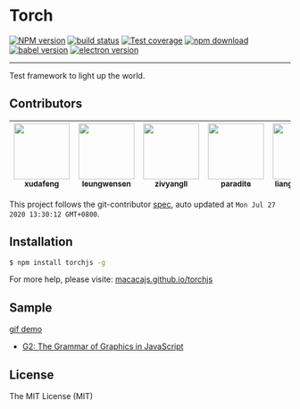 # Torch

[![NPM version][npm-image]][npm-url]
[![build status][travis-image]][travis-url]
[![Test coverage][coveralls-image]][coveralls-url]
[![npm download][download-image]][download-url]
[![babel version][babel-image]][babel-url]
[![electron version][electron-image]][electron-url]

[npm-image]: https://img.shields.io/npm/v/torchjs.svg?style=flat-square
[npm-url]: https://npmjs.org/package/torchjs
[travis-image]: https://img.shields.io/travis/macacajs/torchjs.svg?style=flat-square
[travis-url]: https://travis-ci.org/macacajs/torchjs
[coveralls-image]: https://img.shields.io/coveralls/macacajs/torchjs.svg?style=flat-square
[coveralls-url]: https://coveralls.io/r/macacajs/torchjs?branch=master
[download-image]: https://img.shields.io/npm/dm/torchjs.svg?style=flat-square
[download-url]: https://npmjs.org/package/torchjs
[babel-image]: https://img.shields.io/badge/babel-7-green.svg?style=flat-square
[babel-url]: https://github.com/babel/babel
[electron-image]: https://img.shields.io/badge/electron-11-green.svg?style=flat-square
[electron-url]: https://electronjs.org/

---

Test framework to light up the world.

<!-- GITCONTRIBUTOR_START -->

## Contributors

|[<img src="https://avatars1.githubusercontent.com/u/1011681?v=4" width="100px;"/><br/><sub><b>xudafeng</b></sub>](https://github.com/xudafeng)<br/>|[<img src="https://avatars1.githubusercontent.com/u/1655789?v=4" width="100px;"/><br/><sub><b>leungwensen</b></sub>](https://github.com/leungwensen)<br/>|[<img src="https://avatars1.githubusercontent.com/u/11460601?v=4" width="100px;"/><br/><sub><b>zivyangll</b></sub>](https://github.com/zivyangll)<br/>|[<img src="https://avatars3.githubusercontent.com/u/1209810?v=4" width="100px;"/><br/><sub><b>paradite</b></sub>](https://github.com/paradite)<br/>|[<img src="https://avatars3.githubusercontent.com/u/356347?v=4" width="100px;"/><br/><sub><b>liangjun-jiang</b></sub>](https://github.com/liangjun-jiang)<br/>|
| :---: | :---: | :---: | :---: | :---: |


This project follows the git-contributor [spec](https://github.com/xudafeng/git-contributor), auto updated at `Mon Jul 27 2020 13:30:12 GMT+0800`.

<!-- GITCONTRIBUTOR_END -->

## Installation

```bash
$ npm install torchjs -g
```

For more help, please visite: [macacajs.github.io/torchjs](https://macacajs.github.io/torchjs)

## Sample

[gif demo](http://wx4.sinaimg.cn/large/6d308bd9gy1fiw8er0a5eg20zc0k0he0.gif)

- [G2: The Grammar of Graphics in JavaScript](//github.com/antvis/g2)

## License

The MIT License (MIT)
